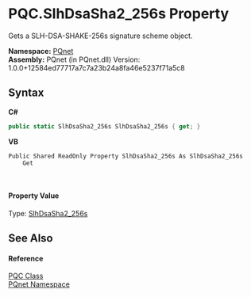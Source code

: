 # PQC.SlhDsaSha2_256s Property 
 

Gets a SLH-DSA-SHAKE-256s signature scheme object.

**Namespace:**&nbsp;<a href="fc4f881f-e121-9cf0-ed49-65bf6b5a005d.md">PQnet</a><br />**Assembly:**&nbsp;PQnet (in PQnet.dll) Version: 1.0.0+12584ed77717a7c7a23b24a8fa46e5237f71a5c8

## Syntax

**C#**<br />
``` C#
public static SlhDsaSha2_256s SlhDsaSha2_256s { get; }
```

**VB**<br />
``` VB
Public Shared ReadOnly Property SlhDsaSha2_256s As SlhDsaSha2_256s
	Get
```

<br />

#### Property Value
Type: <a href="c5fd9f8d-80d8-2ed6-2aac-c8df4b79ad20.md">SlhDsaSha2_256s</a>

## See Also


#### Reference
<a href="80837ae2-f212-0d05-93e2-94dabbb73c7f.md">PQC Class</a><br /><a href="fc4f881f-e121-9cf0-ed49-65bf6b5a005d.md">PQnet Namespace</a><br />